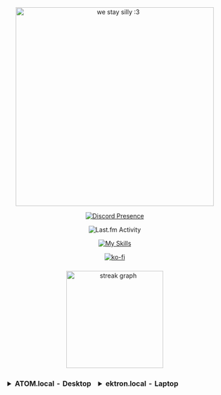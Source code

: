 

<div align=center>
  
   <img src="https://64.media.tumblr.com/c9ab63f85a80026592b4a744c34e13dd/76c42b751cbcce9e-13/s2048x3072/30ffdb2c174dd374bc55adc32ff1b6025d9e52e8.gif" width="450" alt="we stay silly :3" />
        <p></p>

   [![Discord Presence](https://lanyard.cnrad.dev/api/1180891471482732668)](https://discord.com/users/1180891471482732668)
  
   <img src="https://toru.kio.dev/api/v1/nyaambxr?theme=dark" alt="Last.fm Activity" />
      <p></p>

  [![My Skills](https://skillicons.dev/icons?i=idea,java,c,cs,py,linux,bash,ableton,figma,react,js,html,css,dotnet,ps,git,vscode,ai,&theme=dark&perline=6)](https://skillicons.dev)
      <p></p>

  [![ko-fi](https://ko-fi.com/img/githubbutton_sm.svg)](https://ko-fi.com/K3K75M0UR)

###

<div align="center">
  <img src="https://streak-stats.demolab.com?user=code-irisnk&locale=en&mode=daily&theme=dark&hide_border=false&border_radius=5&order=3" height="220" alt="streak graph"  />
</div>

###

  
</div>
<div align=center>
<table>
<thead>
  <tr>
    <td><div align=left><details>
<summary><strong>ATOM.local - Desktop</strong></summary>
  <p></p>
  <ul>
    <li><strong>CPU</strong>: i5-8400 (6C, 6T, 4.0GHz, x86_64-v3)</li>
    <li><strong>GPU</strong>: NVIDIA GT 1030</li>
    <li><strong>RAM</strong>: 16GB (DDR4-2666)</li>
    <p></p>
    <li><strong>SSD</strong>: 265GB "C" NTFS (BitLocker)</li>
    <li><strong>HDD</strong>: 1TB "B" NTFS</li>
    <p></p>
    <li><strong>OS</strong>: Windows 11 Enterprise</li>
    <p></p>
    <li><strong>SKU</strong>: Acer Aspire TC-885</li>
      </ul></div>
</details></td>
    <td><div align=left><details>
      <summary><strong>ektron.local - Laptop</strong></summary>
      <p></p>
      <ul>
        <li><strong>CPU</strong>: i3-10110U (4C, 4T, 4.1GHz, x86_84-v3)</li>
        <li><strong>GPU</strong>: Intel UHD 630 CML GT2</li>
        <li><strong>RAM</strong>: 8GB (DDR4-2666)</li>
        <p></p>
        <li><strong>SSD</strong>: 256GB "C" NTFS (BitLocker)</li>
        <p></p>
        <li><strong>OS</strong>: Windows 11 Enterprise</li>
        <p></p>
        <li><strong>SKU</strong>: Lenovo IdeaPad 3 15IML05</li>
      </ul></div>
</td>
  </tr>
</thead>
</table>
</div>

